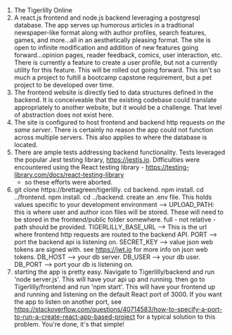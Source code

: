 1. The Tigerlilly Online
2. A react.js frontend and node.js backend leveraging a postgresql database. The app serves up humorous articles in a tradtional newspaper-like format along with
   author profiles, search features, games, and more...all in an aesthetically pleasing format. The site is open to infinite modification and addition of new features going forward...opinion pages, reader feedback,
   comics, user interaction, etc. There is currently a feature to create a user profile, but not a currently utility for this feature.  This will be rolled out going forward.
   This isn't so much a project to fultill a bootcamp capstone requirement, but a pet project to be developed over time.
3. The frontend website is directly tied to data structures defined in the backend. It is conceiveable that the existing codebase could translate appropriately to another website, but it would be a challenge. That
   level of abstraction does not exist here.
4. The site is configured to host frontend and backend http requests _on the same server_. There is certainly no reason the app could not function across multiple servers. This also applies to where the database
   is located.
6. There are ample tests addressing backend functionality. Tests leveraged the popular Jest testing library, https://jestjs.io. Difficulties were encountered using the React testing library - https://testing-library.com/docs/react-testing-library
    - so these efforts were aborted. 
7. git clone https://brettagreen/tigerlilly. cd backend. npm install. cd ../frontend. npm install. cd ../backend. create an .env file. This holds values specific to your development environment --> UPLOAD_PATH:
   this is where user and author icon files will be stored. These will need to be stored in the frontend/public folder somewhere. full - not relative - path should be provided. TIGERLILLY_BASE_URL --> This is
   the url where frontend http requests are routed to the backend API. PORT --> port the backend api is listening on. SECRET_KEY --> value json web tokens are signed with. see https://jwt.io for more info on json
   web tokens. DB_HOST --> your db server. DB_USER --> your db user. DB_PORT --> port your db is listening on.
8. starting the app is pretty easy. Navigate to Tigerlilly/backend and run 'node server.js'. This will have your api up and running. then go to Tigerlilly/frontend and run 'npm start'. This will have your
   frontend up and running and listening on the default React port of 3000. If you want the app to listen on another port, see https://stackoverflow.com/questions/40714583/how-to-specify-a-port-to-run-a-create-react-app-based-project
   for a typical solution to this problem. You're done, it's that simple!
